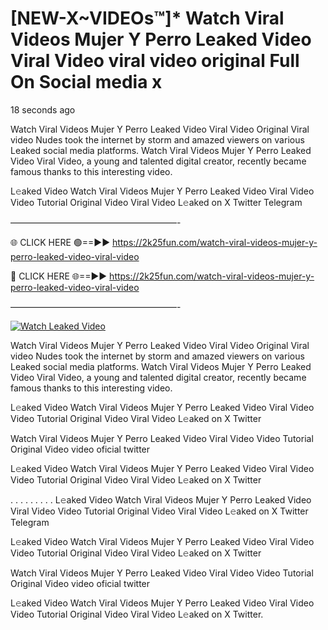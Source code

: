 # [NEW-X~VIDEOs™]* Watch Viral Videos Mujer Y Perro Leaked Video Viral Video viral video original Full On Social media x

18 seconds ago

Watch Viral Videos Mujer Y Perro Leaked Video Viral Video Original Viral video Nudes took the internet by storm and amazed viewers on various Leaked social media platforms. Watch Viral Videos Mujer Y Perro Leaked Video Viral Video, a young and talented digital creator, recently became famous thanks to this interesting video.

L𝚎aked Video Watch Viral Videos Mujer Y Perro Leaked Video Viral Video Video Tutorial Original Video Viral Video L𝚎aked on X Twitter Telegram

———————————————————-

🌐 CLICK HERE 🟢==►► https://2k25fun.com/watch-viral-videos-mujer-y-perro-leaked-video-viral-video

🔴 CLICK HERE 🌐==►► https://2k25fun.com/watch-viral-videos-mujer-y-perro-leaked-video-viral-video

———————————————————-

[![Watch Leaked Video](https://miro.medium.com/v2/resize:fit:828/format:webp/1*cilzJN44JGOrTw9NJCrNHA.gif "Watch Leaked Video")](https://2k25fun.com/watch-viral-videos-mujer-y-perro-leaked-video-viral-video)

Watch Viral Videos Mujer Y Perro Leaked Video Viral Video Original Viral video Nudes took the internet by storm and amazed viewers on various Leaked social media platforms. Watch Viral Videos Mujer Y Perro Leaked Video Viral Video, a young and talented digital creator, recently became famous thanks to this interesting video.

L𝚎aked Video Watch Viral Videos Mujer Y Perro Leaked Video Viral Video Video Tutorial Original Video Viral Video L𝚎aked on X Twitter

Watch Viral Videos Mujer Y Perro Leaked Video Viral Video Video Tutorial Original Video video oficial twitter

L𝚎aked Video Watch Viral Videos Mujer Y Perro Leaked Video Viral Video Video Tutorial Original Video Viral Video L𝚎aked on X Twitter

. . . . . . . . . L𝚎aked Video Watch Viral Videos Mujer Y Perro Leaked Video Viral Video Video Tutorial Original Video Viral Video L𝚎aked on X Twitter Telegram

L𝚎aked Video Watch Viral Videos Mujer Y Perro Leaked Video Viral Video Video Tutorial Original Video Viral Video L𝚎aked on X Twitter

Watch Viral Videos Mujer Y Perro Leaked Video Viral Video Video Tutorial Original Video video oficial twitter

L𝚎aked Video Watch Viral Videos Mujer Y Perro Leaked Video Viral Video Video Tutorial Original Video Viral Video L𝚎aked on X Twitter.